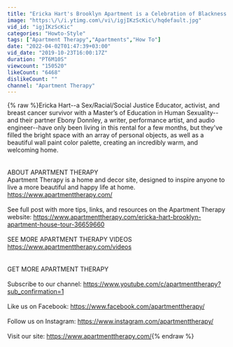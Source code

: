 ```yaml
---
title: "Ericka Hart's Brooklyn Apartment is a Celebration of Blackness | House Tours | Apartment Therapy"
image: "https:\/\/i.ytimg.com\/vi\/igjIKzScKic\/hqdefault.jpg"
vid_id: "igjIKzScKic"
categories: "Howto-Style"
tags: ["Apartment Therapy","Apartments","How To"]
date: "2022-04-02T01:47:39+03:00"
vid_date: "2019-10-23T16:00:17Z"
duration: "PT6M10S"
viewcount: "150520"
likeCount: "6468"
dislikeCount: ""
channel: "Apartment Therapy"
---
```

{% raw %}Ericka Hart--a Sex/Racial/Social Justice Educator, activist, and breast cancer survivor with a Master’s of Education in Human Sexuality--and their partner Ebony Donnley, a writer, performance artist, and audio engineer--have only been living in this rental for a few months, but they've filled the bright space with an array of personal objects, as well as a beautiful wall paint color palette, creating an incredibly warm, and welcoming home. <br /><br /><br />ABOUT APARTMENT THERAPY<br />Apartment Therapy is a home and decor site, designed to inspire anyone to live a more beautiful and happy life at home.<br /><a rel="nofollow" target="blank" href="https://www.apartmenttherapy.com/">https://www.apartmenttherapy.com/</a><br /><br />See full post with more tips, links, and resources on the Apartment Therapy website: <a rel="nofollow" target="blank" href="https://www.apartmenttherapy.com/ericka-hart-brooklyn-apartment-house-tour-36659660">https://www.apartmenttherapy.com/ericka-hart-brooklyn-apartment-house-tour-36659660</a><br /><br />SEE MORE APARTMENT THERAPY VIDEOS<br /><a rel="nofollow" target="blank" href="https://www.apartmenttherapy.com/videos">https://www.apartmenttherapy.com/videos</a><br /><br /><br />GET MORE APARTMENT THERAPY<br /><br />Subscribe to our channel: <a rel="nofollow" target="blank" href="https://www.youtube.com/c/apartmenttherapy?sub_confirmation=1">https://www.youtube.com/c/apartmenttherapy?sub_confirmation=1</a><br /><br />Like us on Facebook: <a rel="nofollow" target="blank" href="https://www.facebook.com/apartmenttherapy/">https://www.facebook.com/apartmenttherapy/</a><br /><br />Follow us on Instagram: <a rel="nofollow" target="blank" href="https://www.instagram.com/apartmenttherapy/">https://www.instagram.com/apartmenttherapy/</a><br /><br />Visit our site: <a rel="nofollow" target="blank" href="https://www.apartmenttherapy.com/">https://www.apartmenttherapy.com/</a>{% endraw %}

